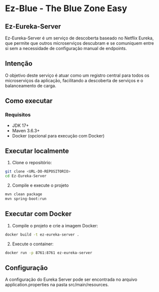 # Ez-Blue - The Blue Zone Easy
## Ez-Eureka-Server

Ez-Eureka-Server é um serviço de descoberta baseado no Netflix Eureka, que permite que outros microserviços descubram e se comuniquem entre si sem a necessidade de configuração manual de endpoints.

## Intenção

O objetivo deste serviço é atuar como um registro central para todos os microserviços da aplicação, facilitando a descoberta de serviços e o balanceamento de carga.

## Como executar

### Requisitos

- JDK 17+
- Maven 3.6.3+
- Docker (opcional para execução com Docker)

## Executar localmente

1. Clone o repositório:
```sh
git clone <URL-DO-REPOSITORIO>
cd Ez-Eureka-Server
```

2. Compile e execute o projeto
```sh
mvn clean package
mvn spring-boot:run
```
## Executar com Docker

1. Compile o projeto e crie a imagem Docker:
```sh
docker build -t ez-eureka-server .
```

2. Execute o container:
```sh
docker run -p 8761:8761 ez-eureka-server
```

## Configuração
A configuração do Eureka Server pode ser encontrada no arquivo application.properties na pasta src/main/resources.